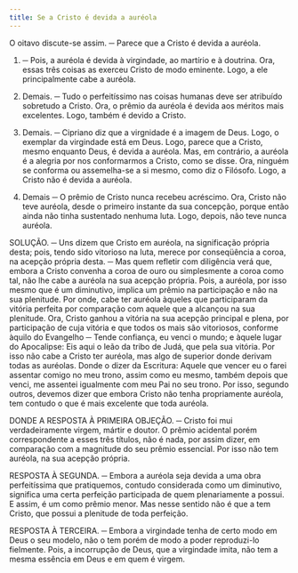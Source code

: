 ```yaml
---
title: Se a Cristo é devida a auréola
---
```


O oitavo discute-se assim. ─ Parece que a Cristo é devida a auréola.  

1. ─ Pois, a auréola é devida à virgindade, ao martírio e à doutrina. Ora, essas três coisas as exerceu Cristo de modo eminente. Logo, a ele principalmente cabe a auréola.  

2. Demais. ─ Tudo o perfeitíssimo nas coisas humanas deve ser atribuído sobretudo a Cristo. Ora, o prêmio da auréola é devida aos méritos mais excelentes. Logo, também é devido a Cristo.  

3. Demais. ─ Cipriano diz que a virgnidade é a imagem de Deus. Logo, o exemplar da virgindade está em Deus. Logo, parece que a Cristo, mesmo enquanto Deus, é devida a auréola.  Mas, em contrário, a auréola é a alegria por nos conformarmos a Cristo, como se disse. Ora, ninguém se conforma ou assemelha-se a si mesmo, como diz o Filósofo. Logo, a Cristo não é devida a auréola.  

2. Demais ─ O prêmio de Cristo nunca recebeu acréscimo. Ora, Cristo não teve auréola, desde o primeiro instante da sua concepção, porque então ainda não tinha sustentado nenhuma luta. Logo, depois, não teve nunca auréola. 

SOLUÇÃO. ─ Uns dizem que Cristo em auréola, na significação própria desta; pois, tendo sido vitorioso na luta, merece por conseqüência a coroa, na acepção própria desta. ─ Mas quem refletir com diligência verá que, embora a Cristo convenha a coroa de ouro ou simplesmente a coroa como tal, não lhe cabe a auréola na sua acepção própria. Pois, a auréola, por isso mesmo que é um diminutivo, implica um prêmio na participação e não na sua plenitude. Por onde, cabe ter auréola àqueles que participaram da vitória perfeita por comparação com aquele que a alcançou na sua plenitude. Ora, Cristo ganhou a vitória na sua acepção principal e plena, por participação de cuja vitória e que todos os mais são vitoriosos, conforme àquilo do Evangelho ─ Tende confiança, eu venci o mundo; e àquele lugar do Apocalipse: Eis aqui o leão da tribo de Judá, que pela sua vitória. Por isso não cabe a Cristo ter auréola, mas algo de superior donde derivam todas as auréolas. Donde o dizer da Escritura: Aquele que vencer eu o farei assentar comigo no meu trono, assim como eu mesmo, também depois que venci, me assentei igualmente com meu Pai no seu trono.  Por isso, segundo outros, devemos dizer que embora Cristo não tenha propriamente auréola, tem contudo o que é mais excelente que toda auréola.  

DONDE A RESPOSTA À PRIMEIRA OBJEÇÃO. ─ Cristo foi mui verdadeiramente virgem, mártir e doutor. O prêmio acidental porém correspondente a esses três títulos, não é nada, por assim dizer, em comparação com a magnitude do seu prêmio essencial. Por isso não tem auréola, na sua acepção própria.  

RESPOSTA À SEGUNDA. ─ Embora a auréola seja devida a uma obra perfeitíssima que pratiquemos, contudo considerada como um diminutivo, significa uma certa perfeição participada de quem plenariamente a possui. E assim, é um como prêmio menor. Mas nesse sentido não é que a tem Cristo, que possui a plenitude de toda perfeição.  

RESPOSTA À TERCEIRA. ─ Embora a virgindade tenha de certo modo em Deus o seu modelo, não o tem porém de modo a poder reproduzi-lo fielmente. Pois, a incorrupção de Deus, que a virgindade imita, não tem a mesma essência em Deus e em quem é virgem.